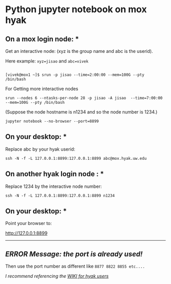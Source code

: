 # Python jupyter notebook on mox hyak
## On a mox login node: *

Get an interactive node: (xyz is the group name and abc is the userid).

Here example: ```xyz=jisao``` and ```abc=vivek```
```

[vivek@mox1 ~]$ srun -p jisao --time=2:00:00 --mem=100G --pty /bin/bash
```

For Getting more interactive nodes

```
srun --nodes 6 --ntasks-per-node 28 -p jisao -A jisao  --time=7:00:00 --mem=100G --pty /bin/bash
```

(Suppose the node hostname is n1234 and so the node number is 1234.)
```
jupyter notebook --no-browser --port=8899
```

## On your desktop: *

Replace abc by your hyak userid:
```
ssh -N -f -L 127.0.0.1:8899:127.0.0.1:8899 abc@mox.hyak.uw.edu
```

## On another hyak login node : *

Replace 1234 by the interactive node number:
```
ssh -N -f -L 127.0.0.1:8899:127.0.0.1:8899 n1234
```

## On your desktop: *
 
 Point your browser to:

http://127.0.0.1:8899

-----------

## *ERROR Message: the port is already used!*

Then use the port number as different like ```8877 8822 8855 etc.... ```

*I recommend referencing the [WIKI for hyak users](https://wiki.cac.washington.edu/display/hyakusers/Mox_ipython_jupyter)*
